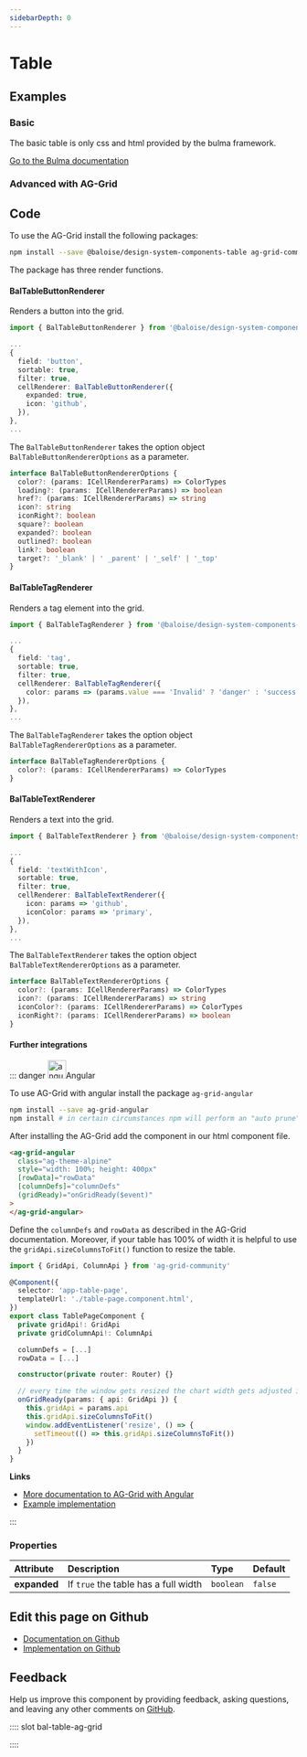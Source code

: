 ```yaml
---
sidebarDepth: 0
---
```


# Table




<ClientOnly><docs-component-tabs></docs-component-tabs></ClientOnly>


## Examples

### Basic

The basic table is only css and html provided by the bulma framework.

[Go to the Bulma documentation](https://bulma.io/documentation/elements/table/)

<ClientOnly><docs-demo-bal-table-101></docs-demo-bal-table-101></ClientOnly>


### Advanced with AG-Grid

<Content slot-key="bal-table-ag-grid" ></Content>
<ClientOnly><docs-demo-bal-table-102></docs-demo-bal-table-102></ClientOnly>



## Code

<!-- START: human documentation code -->

To use the AG-Grid install the following packages:

```bash
npm install --save @baloise/design-system-components-table ag-grid-community
```

The package has three render functions.

#### BalTableButtonRenderer

Renders a button into the grid.

```typescript
import { BalTableButtonRenderer } from '@baloise/design-system-components-table'

...
{
  field: 'button',
  sortable: true,
  filter: true,
  cellRenderer: BalTableButtonRenderer({
    expanded: true,
    icon: 'github',
  }),
},
...
```

The `BalTableButtonRenderer` takes the option object `BalTableButtonRendererOptions` as a parameter.

```typescript
interface BalTableButtonRendererOptions {
  color?: (params: ICellRendererParams) => ColorTypes
  loading?: (params: ICellRendererParams) => boolean
  href?: (params: ICellRendererParams) => string
  icon?: string
  iconRight?: boolean
  square?: boolean
  expanded?: boolean
  outlined?: boolean
  link?: boolean
  target?: '_blank' | ' _parent' | '_self' | '_top'
}
```

#### BalTableTagRenderer

Renders a tag element into the grid.

```typescript
import { BalTableTagRenderer } from '@baloise/design-system-components-table'

...
{
  field: 'tag',
  sortable: true,
  filter: true,
  cellRenderer: BalTableTagRenderer({
    color: params => (params.value === 'Invalid' ? 'danger' : 'success'),
  }),
},
...
```

The `BalTableTagRenderer` takes the option object `BalTableTagRendererOptions` as a parameter.

```typescript
interface BalTableTagRendererOptions {
  color?: (params: ICellRendererParams) => ColorTypes
}
```

#### BalTableTextRenderer

Renders a text into the grid.

```typescript
import { BalTableTextRenderer } from '@baloise/design-system-components-table'

...
{
  field: 'textWithIcon',
  sortable: true,
  filter: true,
  cellRenderer: BalTableTextRenderer({
    icon: params => 'github',
    iconColor: params => 'primary',
  }),
},
...
```

The `BalTableTextRenderer` takes the option object `BalTableTextRendererOptions` as a parameter.

```typescript
interface BalTableTextRendererOptions {
  color?: (params: ICellRendererParams) => ColorTypes
  icon?: (params: ICellRendererParams) => string
  iconColor?: (params: ICellRendererParams) => ColorTypes
  iconRight?: (params: ICellRendererParams) => boolean
}
```

#### Further integrations

::: danger <img src="https://angular.io/assets/images/logos/angular/angular.svg" data-origin="https://angular.io/assets/images/logos/angular/angular.svg" alt="angular" style="width: 32px">Angular

To use AG-Grid with angular install the package `ag-grid-angular`

```bash
npm install --save ag-grid-angular
npm install # in certain circumstances npm will perform an "auto prune". This step ensures all expected dependencies are | present
```

After installing the AG-Grid add the component in our html component file.

```html
<ag-grid-angular
  class="ag-theme-alpine"
  style="width: 100%; height: 400px"
  [rowData]="rowData"
  [columnDefs]="columnDefs"
  (gridReady)="onGridReady($event)"
>
</ag-grid-angular>
```

Define the `columnDefs` and `rowData` as described in the AG-Grid documentation. Moreover, if your table has 100% of width it is helpful to use the `gridApi.sizeColumnsToFit()` function to resize the table.

```typescript
import { GridApi, ColumnApi } from 'ag-grid-community'

@Component({
  selector: 'app-table-page',
  templateUrl: './table-page.component.html',
})
export class TablePageComponent {
  private gridApi!: GridApi
  private gridColumnApi!: ColumnApi

  columnDefs = [...]
  rowData = [...]

  constructor(private router: Router) {}

  // every time the window gets resized the chart width gets adjusted if 100%.
  onGridReady(params: { api: GridApi }) {
    this.gridApi = params.api
    this.gridApi.sizeColumnsToFit()
    window.addEventListener('resize', () => {
      setTimeout(() => this.gridApi.sizeColumnsToFit())
    })
  }
}
```

**Links**

- [More documentation to AG-Grid with Angular](https://www.ag-grid.com/angular-grid/getting-started/)
- [Example implementation](https://github.com/baloise/design-system/tree/master/examples/angular)

:::

<!-- END: human documentation code -->

### Properties


| Attribute    | Description                          | Type      | Default |
| :----------- | :----------------------------------- | :-------- | :------ |
| **expanded** | If `true` the table has a full width | `boolean` | `false` |




## Edit this page on Github

* [Documentation on Github](https://github.com/baloise/design-system/blob/master/docs/src/components/components/bal-table.md)
* [Implementation on Github](https://github.com/baloise/design-system/blob/master/packages/components/src/components/bal-table)

## Feedback

Help us improve this component by providing feedback, asking questions, and leaving any other comments on [GitHub](https://github.com/baloise/design-system/issues/new).


<ClientOnly>
  <docs-component-script tag="balTable"></docs-component-script>
</ClientOnly>

<!-- START: human documentation slots -->

:::: slot bal-table-ag-grid

::::

<!-- END: human documentation slots -->